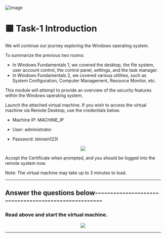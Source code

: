 ![image](https://user-images.githubusercontent.com/94435318/162138207-3af8650f-0685-4602-b1c5-785412c5225c.png)

# 🟥 Task-1 Introduction

We will continue our journey exploring the Windows operating system.

To summarize the previous two rooms:

- In Windows Fundamentals 1, we covered the desktop, the file system, user account control, the control panel, settings, and the task manager. 
- In Windows Fundamentals 2, we covered various utilities, such as System Configuration, Computer Management, Resource Monitor, etc. 

This module will attempt to provide an overview of the security features within the Windows operating system.

Launch the attached virtual machine. If you wish to access the virtual machine via Remote Desktop, use the credentials below. 

- Machine IP: MACHINE_IP

- User: administrator

- Password: letmein123!

<p align="center">
  <img src="https://user-images.githubusercontent.com/94435318/161913777-706f5af8-1aec-4bd3-9063-624efafb5f1c.png">
</p>

Accept the Certificate when prompted, and you should be logged into the remote system now.

Note: The virtual machine may take up to 3 minutes to load.

------------------------------------------------------------------------------------

Answer the questions below-----------------------------------------------------
--

### Read above and start the virtual machine.

<p align="center">
  <img src="https://user-images.githubusercontent.com/94435318/161687394-218a79b1-ce0d-49f2-8dfb-53600bdbed33.png">
</p>

------------------------------------------------------------------------------------------------
